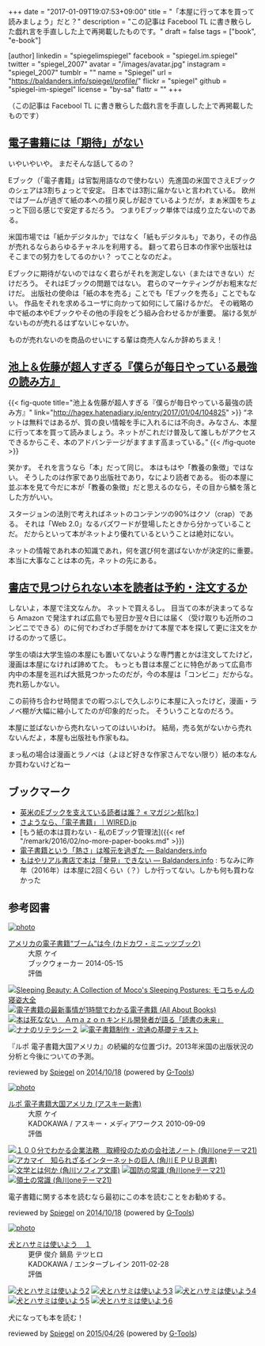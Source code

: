 +++
date = "2017-01-09T19:07:53+09:00"
title = "「本屋に行って本を買って読みましょう」だと？"
description = "この記事は Facebool TL に書き散らした戯れ言を手直しした上で再掲載したものです。"
draft = false
tags = ["book", "e-book"]

[author]
  linkedin = "spiegelimspiegel"
  facebook = "spiegel.im.spiegel"
  twitter = "spiegel_2007"
  avatar = "/images/avatar.jpg"
  instagram = "spiegel_2007"
  tumblr = ""
  name = "Spiegel"
  url = "https://baldanders.info/spiegel/profile/"
  flickr = "spiegel"
  github = "spiegel-im-spiegel"
  license = "by-sa"
  flattr = ""
+++

（この記事は Facebool TL に書き散らした戯れ言を手直しした上で再掲載したものです）

## [電子書籍には「期待」がない](https://note.mu/editoryokota/n/nc4302b9bb0d2 "電子書籍には「期待」がない｜横田大樹（よこたひろき）｜note")

いやいやいや。
まだそんな話してるの？

Eブック（「電子書籍」は官製用語なので使わない）先進国の米国でさえEブックのシェアは3割ちょっとで安定。
日本では3割に届かないと言われている。
欧州ではブームが過ぎて紙の本への揺り戻しが起きているようだが，まぁ米国をちょっと下回る感じで安定するだろう。
つまりEブック単体では成り立たないのである。

米国市場では「紙かデジタルか」ではなく「紙もデジタルも」であり，その作品が売れるならあらゆるチャネルを利用する。
翻って君ら日本の作家や出版社はそこまでの努力をしてるのかい？ ってことなのだよ。

Eブックに期待がないのではなく君らがそれを測定しない（またはできない）だけだろう。
それはEブックの問題ではない。
君らのマーケティングがお粗末なだけだ。
出版社の使命は「紙の本を売る」ことでも「Eブックを売る」ことでもない。
作品をそれを求めるユーザに向かって如何にして届けるかだ。
その戦略の中で紙の本やEブックやその他の手段をどう組み合わせるかが重要。
届ける気がないものが売れるはずないじゃないか。

ものが売れないのを商品のせいにする輩は商売人なんか辞めちまえ！

## [池上＆佐藤が超人すぎる『僕らが毎日やっている最強の読み方』](http://hagex.hatenadiary.jp/entry/2017/01/04/104825 "池上＆佐藤が超人すぎる『僕らが毎日やっている最強の読み方』 - Hagex-day info")

{{< fig-quote title="池上＆佐藤が超人すぎる『僕らが毎日やっている最強の読み方』" link="http://hagex.hatenadiary.jp/entry/2017/01/04/104825" >}}
<q>ネットは無料ではあるが、質の良い情報を手に入れるには不向き。みなさん、本屋に行って本を買って読みましょう。ネットがこれだけ普及して誰しもがアクセスできるからこそ、本のアドバンテージがますます高まっている。</q>
{{< /fig-quote >}}

笑かす。
それを言うなら「本」だって同じ。
本はもはや「教養の象徴」ではない。
そうしたのは作家であり出版社であり，なにより読者である。
街の本屋に並ぶ本を見て今だに本が「教養の象徴」だと思えるのなら，その目から鱗を落とした方がいい。

スタージョンの法則で考えればネットのコンテンツの90%はクソ（crap）である。
それは「Web 2.0」なるバズワードが登場したときから分かっていることだ。
だからといって本がネットより優れているということは絶対にない。

ネットの情報であれ本の知識であれ，何を選び何を選ばないかが決定的に重要。
本当に大事なことは本の先，ネットの先にある。

## [書店で見つけられない本を読者は予約・注文するか](https://togetter.com/li/1068313 "書店で見つけられない本を読者は予約・注文するか - Togetterまとめ")

しないよ，本屋で注文なんか。
ネットで買えるし。
目当ての本が決まってるなら Amazon で発注すれば広島でも翌日か翌々日には届く（受け取りも近所のコンビニでできる）のに何でわざわざ手間をかけて本屋で本を探して更に注文をかけるのかって感じ。

学生の頃は大学生協の本屋にも置いてないような専門書とかは注文してたけど，漫画は本屋になければ諦めてた。
もっとも昔は本屋ごとに特色があって広島市内中の本屋を巡れば大抵見つかったのだが，今の本屋は「コンビニ」だからな。
売れ筋しかない。

この前待ち合わせ時間までの暇つぶしで久しぶりに本屋に入ったけど，漫画・ラノベ棚が大幅に縮小してたのが印象的だった。
そういうことなのだろう。

本屋に並ばないから売れないってのはいいわけ。
結局，売る気がないから売れないんだよ，本屋も出版社も作家もね。

まっ私の場合は漫画とラノベは（よほど好きな作家さんでない限り）紙の本なんか買わないけどねー

## ブックマーク

- [英米のEブックを支えている読者は誰？ « マガジン航[kɔː]](http://magazine-k.jp/2016/05/24/beyond-cool-japan-06/)
- [さようなら、「電子書籍」｜WIRED.jp](http://wired.jp/2013/08/02/farewell-ebooks/)
- [もう紙の本は買わない - 私のEブック管理法]({{< ref "/remark/2016/02/no-more-paper-books.md" >}})
- [電子書籍という「熱さ」は喉元を過ぎた — Baldanders.info](https://baldanders.info/spiegel/log2/000756.shtml)
- [もはやリアル書店で本は「発見」できない — Baldanders.info](https://baldanders.info/spiegel/log2/000676.shtml) : ちなみに昨年（2016年）は本屋に2回くらい（？）しか行ってない。しかも何も買わなかった

## 参考図書

<div class="hreview" ><a class="item url" href="http://www.amazon.co.jp/exec/obidos/ASIN/B00KAOQXTS/baldandersinf-22/"><img src="http://ecx.images-amazon.com/images/I/51JKldeFctL._SL160_.jpg" alt="photo" class="photo"  /></a><dl ><dt class="fn"><a class="item url" href="http://www.amazon.co.jp/exec/obidos/ASIN/B00KAOQXTS/baldandersinf-22/">アメリカの電子書籍“ブーム”は今 (カドカワ・ミニッツブック)</a></dt><dd>大原 ケイ </dd><dd>ブックウォーカー 2014-05-15</dd><dd>評価<abbr class="rating" title="5"><img src="http://g-images.amazon.com/images/G/01/detail/stars-5-0.gif" alt="" /></abbr> </dd></dl><p class="similar"><a href="http://www.amazon.co.jp/exec/obidos/ASIN/B00OK0FKTM/baldandersinf-22/" target="_top"><img src="http://images.amazon.com/images/P/B00OK0FKTM.09._SCTHUMBZZZ_.jpg"  alt="Sleeping Beauty: A Collection of Moco's Sleeping Postures: モコちゃんの寝姿大全"  /></a> <a href="http://www.amazon.co.jp/exec/obidos/ASIN/B00IJ5GMAU/baldandersinf-22/" target="_top"><img src="http://images.amazon.com/images/P/B00IJ5GMAU.09._SCTHUMBZZZ_.jpg"  alt="電子書籍の最新事情が1時間でわかる電子書籍 (All About Books)"  /></a> <a href="http://www.amazon.co.jp/exec/obidos/ASIN/B00L0WJTFE/baldandersinf-22/" target="_top"><img src="http://images.amazon.com/images/P/B00L0WJTFE.09._SCTHUMBZZZ_.jpg"  alt="本は死なない　Ａｍａｚｏｎキンドル開発者が語る「読書の未来」"  /></a> <a href="http://www.amazon.co.jp/exec/obidos/ASIN/B00NUFMHR6/baldandersinf-22/" target="_top"><img src="http://images.amazon.com/images/P/B00NUFMHR6.09._SCTHUMBZZZ_.jpg"  alt="ナナのリテラシー２"  /></a> <a href="http://www.amazon.co.jp/exec/obidos/ASIN/B00KKCOTRI/baldandersinf-22/" target="_top"><img src="http://images.amazon.com/images/P/B00KKCOTRI.09._SCTHUMBZZZ_.jpg"  alt="電子書籍制作・流通の基礎テキスト"  /></a> </p>
<p class="description" >『ルポ 電子書籍大国アメリカ』の続編的な位置づけ。2013年米国の出版状況の分析と今後についての予測。</p>
<p class="gtools" >reviewed by <a href='#maker' class='reviewer'>Spiegel</a> on <abbr class="dtreviewed" title="2014-10-18">2014/10/18</abbr> (powered by <a href="http://www.goodpic.com/mt/aws/index.html" >G-Tools</a>)</p>
</div>

<div class="hreview" ><a class="item url" href="http://www.amazon.co.jp/exec/obidos/ASIN/B009GYTNT0/baldandersinf-22/"><img src="http://ecx.images-amazon.com/images/I/41RTBwiiIuL._SL160_.jpg" alt="photo" class="photo"  /></a><dl ><dt class="fn"><a class="item url" href="http://www.amazon.co.jp/exec/obidos/ASIN/B009GYTNT0/baldandersinf-22/">ルポ 電子書籍大国アメリカ (アスキー新書)</a></dt><dd>大原 ケイ </dd><dd>KADOKAWA / アスキー・メディアワークス 2010-09-09</dd><dd>評価<abbr class="rating" title="5"><img src="http://g-images.amazon.com/images/G/01/detail/stars-5-0.gif" alt="" /></abbr> </dd></dl><p class="similar"><a href="http://www.amazon.co.jp/exec/obidos/ASIN/B00K2MEFFW/baldandersinf-22/" target="_top"><img src="http://images.amazon.com/images/P/B00K2MEFFW.09._SCTHUMBZZZ_.jpg"  alt="１００分でわかる企業法務　取締役のための会社法ノート (角川oneテーマ21)"  /></a> <a href="http://www.amazon.co.jp/exec/obidos/ASIN/B00MIFE3BC/baldandersinf-22/" target="_top"><img src="http://images.amazon.com/images/P/B00MIFE3BC.09._SCTHUMBZZZ_.jpg"  alt="アカマイ　知られざるインターネットの巨人 (角川ＥＰＵＢ選書)"  /></a> <a href="http://www.amazon.co.jp/exec/obidos/ASIN/B00LWWON3A/baldandersinf-22/" target="_top"><img src="http://images.amazon.com/images/P/B00LWWON3A.09._SCTHUMBZZZ_.jpg"  alt="文学とは何か (角川ソフィア文庫)"  /></a> <a href="http://www.amazon.co.jp/exec/obidos/ASIN/B00KIG35ZS/baldandersinf-22/" target="_top"><img src="http://images.amazon.com/images/P/B00KIG35ZS.09._SCTHUMBZZZ_.jpg"  alt="国防の常識 (角川oneテーマ21)"  /></a> <a href="http://www.amazon.co.jp/exec/obidos/ASIN/B00KIG38F0/baldandersinf-22/" target="_top"><img src="http://images.amazon.com/images/P/B00KIG38F0.09._SCTHUMBZZZ_.jpg"  alt="領土の常識 (角川oneテーマ21)"  /></a> </p>
<p class="description" >電子書籍に関する本を読むなら最初にこの本を読むことをお勧めする。</p>
<p class="gtools" >reviewed by <a href='#maker' class='reviewer'>Spiegel</a> on <abbr class="dtreviewed" title="2014-10-18">2014/10/18</abbr> (powered by <a href="http://www.goodpic.com/mt/aws/index.html" >G-Tools</a>)</p>
</div>

<div class="hreview" ><a class="item url" href="http://www.amazon.co.jp/exec/obidos/ASIN/B009IMAGYQ/baldandersinf-22/"><img src="http://ecx.images-amazon.com/images/I/51z%2BiAd-8QL._SL160_.jpg" alt="photo" class="photo"  /></a><dl ><dt class="fn"><a class="item url" href="http://www.amazon.co.jp/exec/obidos/ASIN/B009IMAGYQ/baldandersinf-22/">犬とハサミは使いよう　１</a></dt><dd>更伊 俊介 鍋島 テツヒロ </dd><dd>KADOKAWA / エンターブレイン 2011-02-28</dd><dd>評価<abbr class="rating" title="4"><img src="http://g-images.amazon.com/images/G/01/detail/stars-4-0.gif" alt="" /></abbr> </dd></dl><p class="similar"><a href="http://www.amazon.co.jp/exec/obidos/ASIN/B00CFJIZYM/baldandersinf-22/" target="_top"><img src="http://images.amazon.com/images/P/B00CFJIZYM.09._SCTHUMBZZZ_.jpg"  alt="犬とハサミは使いよう2"  /></a> <a href="http://www.amazon.co.jp/exec/obidos/ASIN/B00CFJJ01O/baldandersinf-22/" target="_top"><img src="http://images.amazon.com/images/P/B00CFJJ01O.09._SCTHUMBZZZ_.jpg"  alt="犬とハサミは使いよう3"  /></a> <a href="http://www.amazon.co.jp/exec/obidos/ASIN/B00CFJJ05A/baldandersinf-22/" target="_top"><img src="http://images.amazon.com/images/P/B00CFJJ05A.09._SCTHUMBZZZ_.jpg"  alt="犬とハサミは使いよう4"  /></a> <a href="http://www.amazon.co.jp/exec/obidos/ASIN/B00CFJJ03M/baldandersinf-22/" target="_top"><img src="http://images.amazon.com/images/P/B00CFJJ03M.09._SCTHUMBZZZ_.jpg"  alt="犬とハサミは使いよう5"  /></a> <a href="http://www.amazon.co.jp/exec/obidos/ASIN/B00CPEB6PW/baldandersinf-22/" target="_top"><img src="http://images.amazon.com/images/P/B00CPEB6PW.09._SCTHUMBZZZ_.jpg"  alt="犬とハサミは使いよう6"  /></a> </p>
<p class="description" >犬になっても本を読む！</p>
<p class="gtools" >reviewed by <a href="#maker" class="reviewer">Spiegel</a> on <abbr class="dtreviewed" title="2015-04-26">2015/04/26</abbr> (powered by <a href="http://www.goodpic.com/mt/aws/index.html">G-Tools</a>)</p>
</div>
